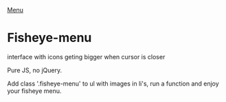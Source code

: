 [Menu](http://wasiak.github.io/Fisheye-menu/)
# Fisheye-menu
interface with icons geting bigger when cursor is closer

Pure JS, no jQuery.

Add class '.fisheye-menu' to ul with images in li's,
run a function and enjoy your fisheye menu.

